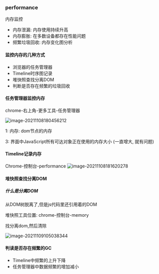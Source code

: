 ### performance

内存监控

* 内存泄漏: 内存使用持续升高
* 内存膨胀: 在多数设备都存在性能问题
* 频繁垃圾回收: 内存变化图分析

#### 监控内存的几种方式

* 浏览器的任务管理器
* Timeline时序图记录
* 堆快照查找分离DOM
* 判断是否存在频繁的垃圾回收

#### 任务管理器监控内存

chrome-右上角-更多工具-任务管理器

![image-20211108180456212](https://bluenote.oss-cn-shanghai.aliyuncs.com/img/20211108180456.png)

1: 内存: dom节点的内存

3: 界面中JavaScript所有可达对象正在使用的内存大小 (一直增大, 就有问题)

#### Timeline记录内存

Chrome-控制台-performance
![image-20211108181620278](https://bluenote.oss-cn-shanghai.aliyuncs.com/img/20211108181620.png)

#### 堆快照查找分离DOM

##### 什么是分离DOM

从DOM树脱离了,但是js代码里还引用着的DOM

堆快照工具位置: chrome-控制台-memory

找分离dom,然后清除

![image-20211109105038344](https://bluenote.oss-cn-shanghai.aliyuncs.com/img/20211109105038.png)

#### 判读是否存在频繁的GC

* Timeline中频繁的上升下降
* 任务管理器中数据频繁的增加减小